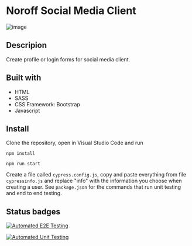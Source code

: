 # Noroff Social Media Client

![image](https://raw.githubusercontent.com/toratapp/social-media-client/master/assets/img/noroff-social-media-client.jpg)

## Descripion

Create profile or login forms for social media client.

## Built with

- HTML
- SASS
- CSS Framework: Bootstrap
- Javascript

## Install

Clone the repository, open in Visual Studio Code and run

```
npm install
```

```
npm run start
```

Create a file called `cypress.config.js`, copy and paste everything from file `cypressinfo.js` and replace "info" with the information you choose when creating a user.
See `package.json` for the commands that run unit testing and end to end testing.

## Status badges

[![Automated E2E Testing](https://github.com/toratapp/social-media-client/actions/workflows/e2e-test.yml/badge.svg)](https://github.com/toratapp/social-media-client/actions/workflows/e2e-test.yml)

[![Automated Unit Testing](https://github.com/toratapp/social-media-client/actions/workflows/unit-test.yml/badge.svg)](https://github.com/toratapp/social-media-client/actions/workflows/unit-test.yml)
